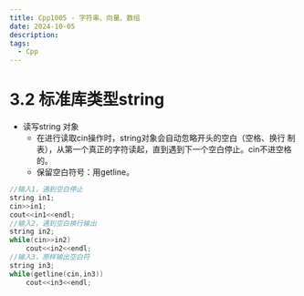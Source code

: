 ```yaml
---
title: Cpp1005 - 字符串、向量、数组
date: 2024-10-05
description:
tags:
  - Cpp
---
```

# 3.2 标准库类型string
- 读写string 对象
	- 在进行读取cin操作时，string对象会自动忽略开头的空白（空格、换行 制表），从第一个真正的字符读起，直到遇到下一个空白停止。cin不进空格的。
	- 保留空白符号：用getline。
```cpp
//输入1，遇到空白停止
string in1;
cin>>in1;
cout<<in1<<endl;
//输入2，遇到空白换行输出
string in2;
while(cin>>in2)
	cout<<in2<<endl;
//输入3，原样输出空白符
string in3;
while(getline(cin,in3))
	cout<<in3<<endl;
```